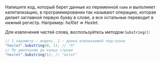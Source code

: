 
Напишите код, который берет данные из переменной `name` и выполняет капитализацию, в программировании так называют операцию, которая делает заглавной первую букву в слове, а все остальные переводит в нижний регистр. Например: *heXlet => Hexlet*.

Для извлечения частей слова, воспользуйтесь методом `Substring()`:

```cs
// 1 параметр – индекс, 2 – длина извлекаемой подстроки
"hexlet".Substring(0, 1); // "h"
// По умолчанию до конца строки
"hexlet".Substring(1); // "exlet"
```
